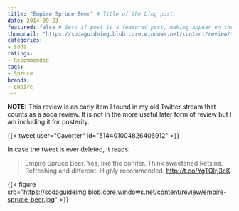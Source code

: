 ```yaml
---
title: "Empire Spruce Beer" # Title of the blog post.
date: 2014-09-23
featured: false # Sets if post is a featured post, making appear on the home page side bar.
thumbnail: "https://sodaguideimg.blob.core.windows.net/content/review/thumbs/empire-spruce-beer.jpg" # Sets thumbnail image appearing inside card on homepage.
categories:
- soda
ratings:
- Recommended
tags:
- Spruce
brands:
- Empire
---
```


**NOTE:** This review is an early item I found in my old Twitter stream that counts as a soda review. It is not in the more useful later form of review but I am including it for posterity.

{{< tweet user="Cavorter" id="514401004826406912" >}}

In case the tweet is ever deleted, it reads:
> Empire Spruce Beer. Yes, like the conifer. Think sweetened Retsina. Refreshing and different. Highly recommended. http://t.co/YgTQlrj3eK

{{< figure src="https://sodaguideimg.blob.core.windows.net/content/review/empire-spruce-beer.jpg" >}}